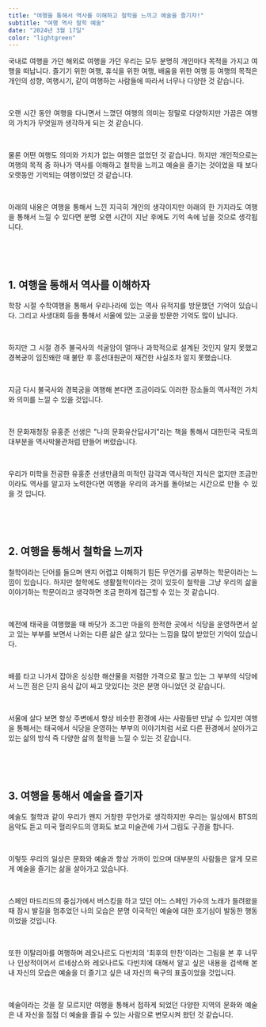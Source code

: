 ```yaml
---
title: "여행을 통해서 역사를 이해하고 철학을 느끼고 예술을 즐기자!"
subtitle: "여행 역사 철학 예술"
date: "2024년 3월 17일"
color: "lightgreen"
---
```



<p style="text-align: justify;" data-ke-size="size16">국내로 여행을 가던 해외로 여행을 가던 우리는 모두 분명히 개인마다 목적을 가지고 여행을 떠납니다. 즐기기 위한 여행, 휴식을 위한 여행, 배움을 위한 여행 등 여행의 목적은 개인의 성향, 여행시기, 같이 여행하는 사람들에 따라서 너무나 다양한 것 같습니다.</p>
<p style="text-align: justify;" data-ke-size="size16"><br></p>
<p style="text-align: justify;" data-ke-size="size16">오랜 시간 동안 여행을 다니면서 느꼈던 여행의 의미는 정말로 다양하지만 가끔은 여행의 가치가 무엇일까 생각하게 되는 것 같습니다.</p>
<p style="text-align: justify;" data-ke-size="size16"><br></p>
<p style="text-align: justify;" data-ke-size="size16">물론 어떤 여행도 의미와 가치가 없는 여행은 없었던 것 같습니다. 하지만 개인적으로는 여행의 목적 중 하나가 역사를 이해하고 철학을 느끼고 예술을 즐기는 것이었을 때 보다 오랫동안 기억되는 여행이었던 것 같습니다.</p>
<p style="text-align: justify;" data-ke-size="size16"><br></p>
<p style="text-align: justify;" data-ke-size="size16">아래의 내용은 여행을 통해서 느낀 지극히 개인의 생각이지만 아래의 한 가지라도 여행을 통해서 느낄 수 있다면 분명 오랜 시간이 지난 후에도 기억 속에 남을 것으로 생각됩니다.</p>
<p style="text-align: justify;" data-ke-size="size16"><br></p>
<p style="text-align: justify;" data-ke-size="size16"><br></p>
<h2 style="text-align: justify;" data-ke-size="size26"><b>1. 여행을 통해서 역사를 이해하자</b></h2>
<p style="text-align: justify;" data-ke-size="size16">학창 시절 수학여행을 통해서 우리나라에 있는 역사 유적지를 방문했던 기억이 있습니다. 그리고 사생대회 등을 통해서 서울에 있는 고궁을 방문한 기억도 많이 납니다.</p>
<p style="text-align: justify;" data-ke-size="size16"><br></p>
<p style="text-align: justify;" data-ke-size="size16">하지만 그 시절 경주 불국사의 석굴암이 얼마나 과학적으로 설계된 것인지 알지 못했고 경복궁이 임진왜란 때 불탄 후 흥선대원군이 재건한 사실조차 알지 못했습니다.</p>
<p style="text-align: justify;" data-ke-size="size16"><br></p>
<p style="text-align: justify;" data-ke-size="size16">지금 다시 불국사와 경복궁을 여행해 본다면 조금이라도 이러한 장소들의 역사적인 가치와 의미를 느낄 수 있을 것입니다.</p>
<p style="text-align: justify;" data-ke-size="size16"><br></p>
<p style="text-align: justify;" data-ke-size="size16">전 문화재청장 유홍준 선생은 "나의 문화유산답사기"라는 책을 통해서 대한민국 국토의 대부분을 역사박물관처럼 만들어 버렸습니다.&nbsp;</p>
<p style="text-align: justify;" data-ke-size="size16"><br></p>
<p style="text-align: justify;" data-ke-size="size16">우리가 미학을 전공한 유홍준 선생만큼의 미적인 감각과 역사적인 지식은 없지만 조금만이라도 역사를 알고자 노력한다면 여행을 우리의 과거를 돌아보는 시간으로 만들 수 있을 것 입니다.</p>
<p style="text-align: justify;" data-ke-size="size16"><br></p>
<p style="text-align: justify;" data-ke-size="size16"><br></p>
<h2 style="text-align: justify;" data-ke-size="size26"><b>2. 여행을 통해서 철학을 느끼자</b></h2>
<p style="text-align: justify;" data-ke-size="size16">철학이라는 단어를 들으며 왠지 어렵고 이해하기 힘든 무언가를 공부하는 학문이라는 느낌이 있습니다. 하지만 철학에도 생활철학이라는 것이 있듯이 철학을 그냥 우리의 삶을 이야기하는 학문이라고 생각하면 조금 편하게 접근할 수 있는 것 같습니다.</p>
<p style="text-align: justify;" data-ke-size="size16"><br></p>
<p style="text-align: justify;" data-ke-size="size16">예전에 태국을 여행했을 때 바닷가 조그만 마을의 한적한 곳에서 식당을 운영하면서 살고 있는 부부를 보면서 나와는 다른 삶은 살고 있다는 느낌을 많이 받았던 기억이 있습니다.</p>
<p style="text-align: justify;" data-ke-size="size16"><br></p>
<p style="text-align: justify;" data-ke-size="size16">배를 타고 나가서 잡아온 싱싱한 해산물을 저렴한 가격으로 팔고 있는 그 부부의 식당에서 느낀 점은 단지 음식 값이 싸고 맛있다는 것은 분명 아니었던 것 같습니다.</p>
<p style="text-align: justify;" data-ke-size="size16"><br></p>
<p style="text-align: justify;" data-ke-size="size16">서울에 살다 보면 항상 주변에서 항상 비슷한 환경에 사는 사람들만 만날 수 있지만 여행을 통해서는 태국에서 식당을 운영하는 부부의 이야기처럼 서로 다른 환경에서 살아가고 있는 삶의 방식 즉 다양한 삶의 철학을 느낄 수 있는 것 같습니다.</p>
<p style="text-align: justify;" data-ke-size="size16"><br></p>
<p style="text-align: justify;" data-ke-size="size16"><br></p>
<h2 style="text-align: justify;" data-ke-size="size26"><b>3. 여행을 통해서 예술을 즐기자</b></h2>
<p style="text-align: justify;" data-ke-size="size16">예술도 철학과 같이 우리가 왠지 거창한 무언가로 생각하지만 우리는 일상에서 BTS의 음악도 듣고 미국 헐리우드의 영화도 보고 미술관에 가서 그림도 구경을 합니다.</p>
<p style="text-align: justify;" data-ke-size="size16"><br></p>
<p style="text-align: justify;" data-ke-size="size16">이렇듯 우리의 일상은 문화와 예술과 항상 가까이 있으며 대부분의 사람들은 알게 모르게 예술을 즐기는 삶을 살아가고 있습니다.</p>
<p style="text-align: justify;" data-ke-size="size16"><br></p>
<p style="text-align: justify;" data-ke-size="size16">스페인 마드리드의 중심가에서 버스킹을 하고 있던 어느 스페인 가수의 노래가 들려왔을 때 잠시 발길을 멈추었던 나의 모습은 분명 이국적인 예술에 대한 호기심이 발동한 행동이었을 것입니다.</p>
<p style="text-align: justify;" data-ke-size="size16"><br></p>
<p style="text-align: justify;" data-ke-size="size16">또한 이탈리아를 여행하며 레오나르도 다빈치의 '최후의 만찬'이라는 그림을 본 후 너무나 인상적이어서 르네상스와 레오나르도 다빈치에 대해서 알고 싶은 내용을 검색해 본 내 자신의 모습은 예술을 더 즐기고 싶은 내 자신의 욕구의 표출이었을 것입니다.</p>
<p style="text-align: justify;" data-ke-size="size16"><br></p>
<p style="text-align: justify;" data-ke-size="size16">예술이라는 것을 잘 모르지만 여행을 통해서 접하게 되었던 다양한 지역의 문화와 예술은 내 자신을 점점 더 예술을 즐길 수 있는 사람으로 변모시켜 왔던 것 같습니다.</p>
<p style="text-align: justify;" data-ke-size="size16"><br></p>